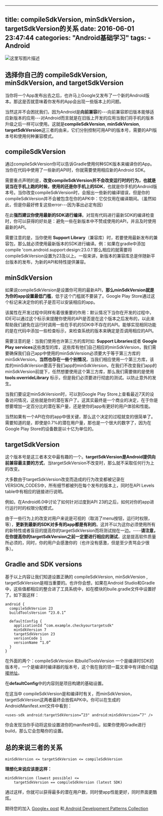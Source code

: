 ﻿
---
title: compileSdkVersion, minSdkVersion， targetSdkVersion的关系
date: 2016-06-01 23:47:44
categories: "Android基础学习"
tags:
     - Android
---


![这里写图片描述](http://img.blog.csdn.net/20161130141617130)

**选择你自己的 compileSdkVersion, minSdkVersion, and targetSdkVersion**
-----------------------------------------------------------------------

当你将一个App发布出去之后，也许马上Google又发布了一个新的Android版本。那这是否就意味着你发布的App会出现一些版本上的问题。

当然这并不会困扰我们，因为Android是**向前兼容**的---向前兼容即旧版本能够适应新版本的应用---对Android而言就是在旧版上开发的应用当我们将手机的版本升级之后一样可以使用。这就是**compileSdkVersion**,  **minSdkVersion**,  **targetSdkVersion**这三者的由来，它们分别控制可用API的版本号，需要的API版本号和使用何种兼容模式。

**compileSdkVersion**
-----------------
通过compileSdkVersion你可以告诉Gradle使用何种SDK版本来编译你的App。当你在代码中使用了一些新的API时，你就需要使用相应新的Android SDK。

需要重点声明的是，**改变compileSdkVersion并不会改变运行时的行为，也就是说当在手机上跑的时候，使用的还是你手机上的SDK**，也就是你手机的Android版本号。当你改变compileSdkVersion时，会报出一些新的编译错误，但是你的compileSdkVersion并不会被包含在你的APK中：它仅仅用在编译期间。（虽然如此，但是你最好修复这些error---因为事出必定有因）

在此**强烈建议你使用最新的SDK进行编译**。对现有代码进行最新SDK的编译检查时，你可以获得的好处是：避免一些在新版本中不赞成使用的API，并且及时使用最新的API。

需要注意的是，当你使用 **Support Library**（兼容库）时，若要使用最新发布的兼容包，那么就必须使用最新版本的SDK进行编译。例：如果在gradle中添加compile 'com.android.support:design:23.0.1'那么相应的就需要将compileSdkVersion设置为23及以上。一般来讲，新版本的兼容库总是伴随新平台版本的发布，为新的API和特性提供兼容。

**minSdkVersion**
-------------
如果说compileSdkVersion是设置你可用的最新API，**那么minSdkVersion就是为你的app设置最低门槛**，低于这个门槛就不要装了。Google Play Store通过这个标记来决定你的机子是否可以安装相应的app。

该属性在开发过程中同样有着很重要的作用：默认情况下当你在开发的过程中，IDE可以通过这个标示来提醒你使用的API是否是在这个版本之后发布的，以此来帮助我们避免在运行时调用一些在手机的SDK中不存在的API。能够实现相同功能的是在代码中添加一些检查标示，来检查系统的版本来确定是否调用相应的API。

需要注意的是：当我们使用也许第三方的库时如: **Support Libraries**或者 **Google Play services**这些类型的库，这些库有他们自己相应的minSdkVersion，我们需要确保我们自己app中使用的minSdkVersion必须要大于等于第三方库的minSdkVersion。**当然也存在一些个别情况**，当我们相应使用一个第三方库，该库的minSdkVersion要高于我们app的minSdkVersion，在我们不改变我们app的minSdkVersion前提下，任然想要使用这个第三方库，那么我们需要做的是使用**tools:overrideLibrary** 标示，但是我们必须要进行彻底的测试。以防止意外的发生。

当我们要设定minSdkVersion时，可以到Google Play Store上查看最近7天的设备访问情况，这些就是你的潜在客户了。这其实最终是一个商业的决定，在于你是想要增加一定百分比的潜在客户量，还是使你的app有更好的用户体验和性能。

当然如果有一个API在你的app中很关键，那么这个决定的过程就变的很简单了。需要知道的是，即使是0.7%的潜在用户量，那也是一个很大的数字了，因为在Google Play Store的设备数是以十亿为单位的。

**targetSdkVersion**
----------------

这个版本号是这三者本文中最有趣的一个。**targetSdkVersion是Android提供向前兼容最主要的方式**，当targetSdkVersion不改变时，那么就不采取任何行为上的改变。

大多数由于targetSdkVersion改变而造成的行为改变都被记录在 VERSION_CODES中，所有细节都被列在每个发布的版本上，同时在API Levels table中有相应的链接进行说明。

例如，在Android6.0中讨论了如何针对过度到API 23的之后，如何对你的app进行运行时的权限分配模式。

由于一些行为上的改变对用户来说是可视的（取消了menu按钮，运行时权限，等），**更新到最新的SDK对多有的app都是有利的**。这并不以为这你必须使用所有的新特性或者盲目的提高你的targetSdkVersion而将测试抛在一边。----**请注意，在你提高你的targetSdkVersion之前一定要进行相应的测试**，这是提高软件质量所必须的，同时，你的用户会感激你的（也许没有感激，但是至少责骂会少很多）。

**Gradle and SDK versions**
-----------------------

基于以上内容让我们知道设置正确的 compileSdkVersion, minSdkVersion , targetSdkVersion是相当重要的。也许你会想，如果在Android Studio和Gradle中，这些值都相应的整合进了工具系统中，如在模块的buile.gradle文件中设置好了。如下面这样：

```
android {
  compileSdkVersion 23
  buildToolsVersion “23.0.1”

  defaultConfig {
    applicationId “com.example.checkyourtargetsdk"
    minSdkVersion 7
    targetSdkVersion 23
    versionCode 1
    versionName “1.0”
  }
}
```

在外面的两个：compileSdkVersion 和buildToolsVersion 一个是编译时SDK的版本号，一个是编译时编译器的版本号，这个我在我的领一篇文章中有详细介绍[链接地址](http://blog.csdn.net/qqq2830/article/details/53405699)。

在**defaultConfig**中的内容则是项目构建的基础设置。

在这当中 compileSdkVersion是和编译时有关，而minSdkVersion， targetSdkVersion这两者最终会放假APK中。你可以在生成的AndroidManifest.xml文件中看到：

```
<uses-sdk android:targetSdkVersion=”23" android:minSdkVersion=”7" />
```

你会发现当你手动将这些设置进你的manifest中后，如果你使用Gradle进行build，那么它会忽略你的设置。

**总的来说三者的关系**
----

```
minSdkVersion <= targetSdkVersion <= compileSdkVersion
```
**理想化来说应该是这样：**

```
minSdkVersion (lowest possible) <= 
    targetSdkVersion == compileSdkVersion (latest SDK)
```

通过这样，你就可以获得最多的潜在用户数，同时使app性能更好，同时界面更酷炫。

期待您的加入 [Google+ post](https://plus.google.com/+AndroidDevelopers/posts/4TRW8SztAHv?utm_campaign=adp_series_sdkversion_010616&utm_source=medium&utm_medium=blog) 和[ Android Development Patterns Collection](https://plus.google.com/collection/sLR0p?utm_campaign=adp_series_sdkversion_010616&utm_source=medium&utm_medium=blog)